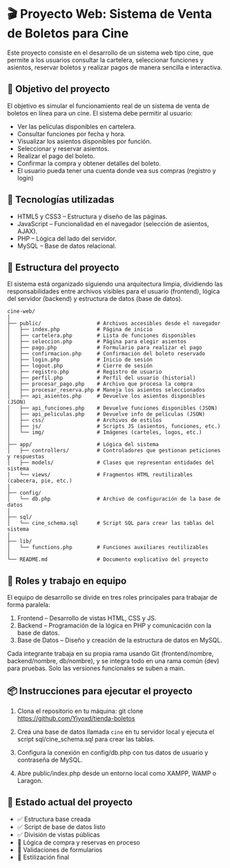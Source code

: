 # 🎬 Proyecto Web: Sistema de Venta de Boletos para Cine

Este proyecto consiste en el desarrollo de un sistema web tipo cine, que permite a los usuarios consultar la cartelera, seleccionar funciones y asientos, reservar boletos y realizar pagos de manera sencilla e interactiva.

## 🎯 Objetivo del proyecto

El objetivo es simular el funcionamiento real de un sistema de venta de boletos en línea para un cine. El sistema debe permitir al usuario:
- Ver las películas disponibles en cartelera.
- Consultar funciones por fecha y hora.
- Visualizar los asientos disponibles por función.
- Seleccionar y reservar asientos.
- Realizar el pago del boleto.
- Confirmar la compra y obtener detalles del boleto.
- El usuario pueda tener una cuenta donde vea sus compras (registro y login)

## 🧰 Tecnologías utilizadas
- HTML5 y CSS3 – Estructura y diseño de las páginas.
- JavaScript – Funcionalidad en el navegador (selección de asientos, AJAX).
- PHP – Lógica del lado del servidor.
- MySQL – Base de datos relacional.

## 📁 Estructura del proyecto

El sistema está organizado siguiendo una arquitectura limpia, dividiendo las responsabilidades entre archivos visibles para el usuario (frontend), lógica del servidor (backend) y estructura de datos (base de datos).

```plaintext
cine-web/
│
├── public/                  # Archivos accesibles desde el navegador
│   ├── index.php            # Página de inicio
│   ├── cartelera.php        # Lista de funciones disponibles
│   ├── seleccion.php        # Página para elegir asientos
│   ├── pago.php             # Formulario para realizar el pago
│   ├── confirmacion.php     # Confirmación del boleto reservado
│   ├── login.php            # Inicio de sesión
│   ├── logout.php           # Cierre de sesión
│   ├── registro.php         # Registro de usuario
│   ├── perfil.php           # Perfil del usuario (historial)
│   ├── procesar_pago.php    # Archivo que procesa la compra
│   ├── procesar_reserva.php # Maneja los asientos seleccionados
│   ├── api_asientos.php     # Devuelve los asientos disponibles (JSON)
│   ├── api_funciones.php    # Devuelve funciones disponibles (JSON)
│   ├── api_peliculas.php    # Devuelve info de películas (JSON)
│   ├── css/                 # Archivos de estilos
│   ├── js/                  # Scripts JS (asientos, funciones, etc.)
│   └── img/                 # Imágenes (carteles, logos, etc.)
│
├── app/                     # Lógica del sistema
│   ├── controllers/         # Controladores que gestionan peticiones y respuestas
│   ├── models/              # Clases que representan entidades del sistema
│   └── views/               # Fragmentos HTML reutilizables (cabecera, pie, etc.)
│
├── config/
│   └── db.php               # Archivo de configuración de la base de datos
│
├── sql/
│   └── cine_schema.sql      # Script SQL para crear las tablas del sistema
│
├── lib/
│   └── functions.php        # Funciones auxiliares reutilizables
│
└── README.md                # Documento explicativo del proyecto
```

## 👥 Roles y trabajo en equipo

El equipo de desarrollo se divide en tres roles principales para trabajar de forma paralela:

1. Frontend – Desarrollo de vistas HTML, CSS y JS.
2. Backend – Programación de la lógica en PHP y comunicación con la base de datos.
3. Base de Datos – Diseño y creación de la estructura de datos en MySQL.

Cada integrante trabaja en su propia rama usando Git (frontend/nombre, backend/nombre, db/nombre), y se integra todo en una rama común (dev) para pruebas. Solo las versiones funcionales se suben a main.

## 📦 Instrucciones para ejecutar el proyecto

1. Clona el repositorio en tu máquina:
   git clone https://github.com/Yiyoxd/tienda-boletos

2. Crea una base de datos llamada `cine` en tu servidor local y ejecuta el script sql/cine_schema.sql para crear las tablas.

3. Configura la conexión en config/db.php con tus datos de usuario y contraseña de MySQL.

4. Abre public/index.php desde un entorno local como XAMPP, WAMP o Laragon.

## 📌 Estado actual del proyecto

- ✅ Estructura base creada
- ✅ Script de base de datos listo
- ✅ División de vistas públicas
- 🔄 Lógica de compra y reservas en proceso
- 🔄 Validaciones de formularios
- 🔄 Estilización final
